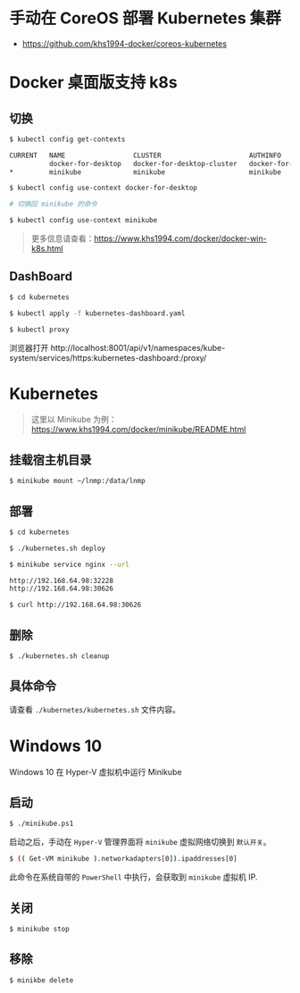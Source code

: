 # 手动在 CoreOS 部署 Kubernetes 集群

* https://github.com/khs1994-docker/coreos-kubernetes

# Docker 桌面版支持 k8s

## 切换

```bash
$ kubectl config get-contexts

CURRENT   NAME                 CLUSTER                      AUTHINFO             NAMESPACE
          docker-for-desktop   docker-for-desktop-cluster   docker-for-desktop
*         minikube             minikube                     minikube

$ kubectl config use-context docker-for-desktop

# 切换回 minikube 的命令

$ kubectl config use-context minikube
```

>更多信息请查看：https://www.khs1994.com/docker/docker-win-k8s.html

## DashBoard

```bash
$ cd kubernetes

$ kubectl apply -f kubernetes-dashboard.yaml

$ kubectl proxy
```

浏览器打开 http://localhost:8001/api/v1/namespaces/kube-system/services/https:kubernetes-dashboard:/proxy/

# Kubernetes

> 这里以 Minikube 为例：https://www.khs1994.com/docker/minikube/README.html

## 挂载宿主机目录

```bash
$ minikube mount ~/lnmp:/data/lnmp
```

## 部署

```bash
$ cd kubernetes

$ ./kubernetes.sh deploy

$ minikube service nginx --url

http://192.168.64.98:32228
http://192.168.64.98:30626

$ curl http://192.168.64.98:30626
```

## 删除

```bash
$ ./kubernetes.sh cleanup
```

## 具体命令

请查看 `./kubernetes/kubernetes.sh` 文件内容。

# Windows 10

Windows 10 在 Hyper-V 虚拟机中运行 Minikube

## 启动

```bash
$ ./minikube.ps1
```

启动之后，手动在 `Hyper-V` 管理界面将 `minikube` 虚拟网络切换到 `默认开关`。

```bash
$ (( Get-VM minikube ).networkadapters[0]).ipaddresses[0]
```

此命令在系统自带的 `PowerShell` 中执行，会获取到 `minikube` 虚拟机 IP.

## 关闭

```bash
$ minikube stop
```

## 移除

```bash
$ minikbe delete
```
